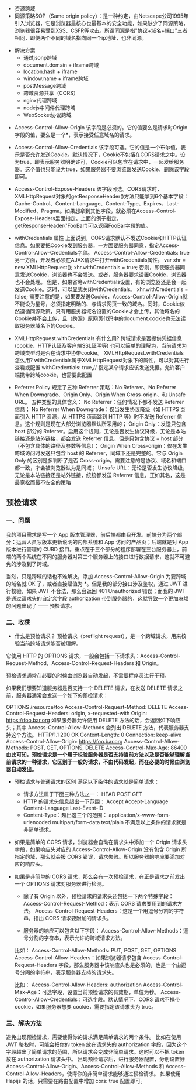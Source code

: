 * 资源跨域 
* 同源策略SOP（Same origin policy）：是一种约定，由Netscape公司1995年引入浏览器，它是浏览器最核心也最基本的安全功能，如果缺少了同源策略，浏览器很容易受到XSS、CSFR等攻击。所谓同源是指"协议+域名+端口"三者相同，即便两个不同的域名指向同一个ip地址，也非同源。
- 解决方案
    - 通过jsonp跨域
    - document.domain + iframe跨域
    -  location.hash + iframe
    - window.name + iframe跨域
    - postMessage跨域
    - 跨域资源共享（CORS）
    - nginx代理跨域
    - nodejs中间件代理跨域
    - WebSocket协议跨域
    
* Access-Control-Allow-Origin
该字段是必须的。它的值要么是请求时Origin字段的值，要么是一个*，表示接受任意域名的请求。

* Access-Control-Allow-Credentials
该字段可选。它的值是一个布尔值，表示是否允许发送Cookie。默认情况下，Cookie不包括在CORS请求之中。设为true，即表示服务器明确许可，Cookie可以包含在请求中，一起发给服务器。这个值也只能设为true，如果服务器不要浏览器发送Cookie，删除该字段即可。

* Access-Control-Expose-Headers
该字段可选。CORS请求时，XMLHttpRequest对象的getResponseHeader()方法只能拿到6个基本字段：Cache-Control、Content-Language、Content-Type、Expires、Last-Modified、Pragma。如果想拿到其他字段，就必须在Access-Control-Expose-Headers里面指定。上面的例子指定，getResponseHeader('FooBar')可以返回FooBar字段的值。

* withCredentials 属性
上面说到，CORS请求默认不发送Cookie和HTTP认证信息。如果要把Cookie发到服务器，一方面要服务器同意，指定Access-Control-Allow-Credentials字段。
Access-Control-Allow-Credentials: true
另一方面，开发者必须在AJAX请求中打开withCredentials属性。
var xhr = new XMLHttpRequest();
xhr.withCredentials = true;
否则，即使服务器同意发送Cookie，浏览器也不会发送。或者，服务器要求设置Cookie，浏览器也不会处理。
但是，如果省略withCredentials设置，有的浏览器还是会一起发送Cookie。这时，可以显式关闭withCredentials。
xhr.withCredentials = false;
需要注意的是，如果要发送Cookie，Access-Control-Allow-Origin就不能设为星号，必须指定明确的、与请求网页一致的域名。同时，Cookie依然遵循同源政策，只有用服务器域名设置的Cookie才会上传，其他域名的Cookie并不会上传，且（跨源）原网页代码中的document.cookie也无法读取服务器域名下的Cookie。

* XMLHttpRequest.withCredentials 有什么用?
跨域请求是否提供凭据信息(cookie、HTTP认证及客户端SSL证明等)
也可以简单的理解为，当前请求为跨域类型时是否在请求中协带cookie。
XMLHttpRequest.withCredentials 怎么用?
withCredentials属于XMLHttpRequest对象下的属性，可以对其进行查看或配置
withCredentials: true,// 指定某个请求应该发送凭据。允许客户端携带跨域cookie，也需要此配置

* Referrer Policy 规定了五种 Referrer 策略：No Referrer、No Referrer When Downgrade、Origin Only、Origin When Cross-origin、和 Unsafe URL。
五种类型的具体含义：
No Referrer：任何情况下都不发送 Referrer 信息；
No Referrer When Downgrade：仅当发生协议降级（如 HTTPS 页面引入 HTTP 资源，从 HTTPS 页面跳到 HTTP 等）时不发送 Referrer 信息。这个规则是现在大部分浏览器默认所采用的；
Origin Only：发送只包含 host 部分的 Referrer。启用这个规则，无论是否发生协议降级，无论是本站链接还是站外链接，都会发送 Referrer 信息，但是只包含协议 + host 部分（不包含具体的路径及参数等信息）；
Origin When Cross-origin：仅在发生跨域访问时发送只包含 host 的 Referrer，同域下还是完整的。它与 Origin Only 的区别是多判断了是否 Cross-origin。需要注意的是协议、域名和端口都一致，才会被浏览器认为是同域；
Unsafe URL：无论是否发生协议降级，无论是本站链接还是站外链接，统统都发送 Referrer 信息。正如其名，这是最宽松而最不安全的策略

## 预检请求
### 一、问题
我的项目需求是写一个 App 版本管理器，前后端都由我开发。前端分为两个部分：运营人员写版本更新说明的内部系统和 App 访问的产品页；后端就是对 App 版本进行管理的 CURD 接口。重点在于三个部分的程序部署在三台服务器上，前端的两个系统在不同的服务器对第三个服务器上的接口进行数据请求，这就不可避免的涉及到了跨域。

当然，只是跨域的话也不难解决，添加 Access-Control-Allow-Origin 为要跨域的域名就 OK 了，或者直接赋值为 *。但是我的部分接口涉及鉴权，通过 JWT 进行校验，如果 JWT 不合法，那么会返回 401 Unauthorized 错误；而我的 JWT 是通过请求头的自定义字段 authorization 带到服务器的，这就导致一个更加麻烦的问题出现了 —— 预检请求。

### 二、收获
* 什么是预检请求？
预检请求（preflight request），是一个跨域请求，用来校验当前跨域请求能否被理解。

它使用 HTTP 的 OPTIONS 请求，一般会包括一下请求头：Access-Control-Request-Method，Access-Control-Request-Headers 和 Origin。

预检请求通常在必要的时候由浏览器自动发起，不需要程序员进行干预。

如果我们想要知道服务器是否支持一个 DELETE 请求，在发送 DELETE 请求之前，服务器通常会发送一个如下的预检请求：

OPTIONS /resource/foo 
Access-Control-Request-Method: DELETE 
Access-Control-Request-Headers: origin, x-requested-with
Origin: https://foo.bar.org
如果服务器允许使用 DELETE 方法的话，会返回如下响应头；其中 Access-Control-Allow-Methods 会列出 DELETE 方法，代表服务器支持这个方法。
HTTP/1.1 200 OK
Content-Length: 0
Connection: keep-alive
Access-Control-Allow-Origin: https://foo.bar.org
Access-Control-Allow-Methods: POST, GET, OPTIONS, DELETE
Access-Control-Max-Age: 86400
**由此可知，预检请求是一个用于校验服务器是否支持当前方法以及是否能够理解当前请求的一种请求，它区别于一般的请求，不由代码发起，而在必要的时候由浏览器自动发出。**

* 预检请求与普通请求的区别
满足以下条件的请求就是简单请求：
    * 请求方法属于下面三种方法之一：
    HEAD
    POST
    GET
    * HTTP 的请求头信息超出一下范围：
    Accept
    Accept-Language
    Content-Language
    Last-Event-ID
    * Content-Type：超出这三个的范围：
    application/x-www-form-urlencoded
    multipart/form-data
    text/plain
不满足以上条件的请求就是非简单请求。

* 如果是简单的 CORS 请求，浏览器会自动在请求头中添加一个 Origin 请求头字段，如果响应头对应的 Access-Control-Allow-Origin 没有包含 Origin 所指定的域，那么就会报 CORS 错误，请求失败。所以服务器的响应要添加对应的响应头。

* 如果是非简单的 CORS 请求，那么会有一次预检请求，在正是请求之前发出一个 OPTIONS 请求对服务器进行检测。
  * 除了有 Origin 以外，预检请求的请求头还包括一下两个特殊字段：
  Access-Control-Request-Method：表示 CORS 请求要用到的请求方法。
  Access-Control-Request-Headers：这是一个用逗号分割的字符串，指出 CORS 请求要附加的请求头。
  
  * 服务器的响应可以包含以下字段：
  Access-Control-Allow-Methods：逗号分割的字符串，表示允许的跨域请求方法。
  
  比如：
  Access-Control-Allow-Methods: PUT, POST, GET, OPTIONS
  Access-Control-Allow-Headers：如果浏览器请求包含 Access-Control-Request-Headers 字段，那么服务器中该响应头也是必须的，也是一个由逗号分隔的字符串，表示服务器支持的请求头。
  
  比如：
  Access-Control-Allow-Headers: authorization
  Access-Control-Max-Age：可选字段，设置当前预检请求的有效期，单位为秒。
  Access-Control-Allow-Credentials：可选字段。默认情况下，CORS 请求不携带 cookie，如果服务器想要 cookie，需要指定该请求头为 true。


### 三、解决方法
避免出现预检请求，需要使得你的请求满足简单请求的两个条件。
比如在使用 JWT 鉴权时，可能会把你的 token 放在请求头的 authorization 字段，因为这个字段超出了简单请求的范围，所以请求会变成非简单请求。这时可以不把 token 放在 authorization 请求头中。
出现预检请求后，进行服务器配置，分别设置好 Access-Control-Allow-Origin、Access-Control-Allow-Methods 和 Access-Control-Allow-Headers，使得你的非简单请求能够通过预检请求。
如果使用 Hapijs 的话，只需要在路由配置中增加 cors: true 配置即可。


